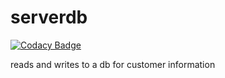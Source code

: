 # serverdb

[![Codacy Badge](https://api.codacy.com/project/badge/Grade/aa31f8381d6e4b4a8110c7a0dde8e916)](https://www.codacy.com/app/jwaggy/serverdb?utm_source=github.com&utm_medium=referral&utm_content=jwaggy/serverdb&utm_campaign=badger)


reads and writes to a db for customer information

